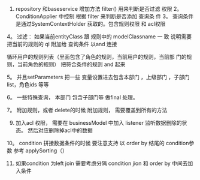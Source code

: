 1. repository 和baseservice 增加方法 filter() 用来判断是否过滤
权限
2。 ConditionApplier 中控制 根据 filter 来判断是否添加 查询条
件
3。 查询条件是通过SystemContextHolder 获取的。包含规则权限 和
acl权限

4。 过滤：  如果当前entityClass 跟 规则中的 modelClassname 一
致  说明需要把当前的规则的 ql  附加给 查询条件 以and 连接

循环用户的规则列表（里面包含了角色的规则，当前用户的规则，当前部
门的规则，当前角色的规则） 把符合条件的规则 and 起来

5。 并且setParameters 把一些 变量设置进去包含本部门 ，上级部门
，子部门list，角色ids 等等



6。 一些特殊查询， 本部门 包含子部门等 做final 处理。

7。 附加规则，或者 delete的时候 附加规则， 需要覆盖到所有的方法


9. 加入acl 权限， 需要在 businessModel 中加入 listener 监听数据删除的状态。 然后对应删除掉acl中的数据

10。 condition 拼接数据条件的时候 要注意支持 以 order by 结尾的 condition参数 参考 applySorting（）

11. 如果condition 为left join  需要考虑分隔 condition jion 和 order by 中间去加入条件